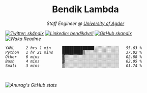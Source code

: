 <h1 align="center"> Bendik Lambda </h1>
<p align="center"><em>Staff Engineer @ <a href="http://www.uia.no">University of Agder</a></p>



[![Twitter: sk4ndix](https://img.shields.io/twitter/follow/sk4ndix?style=social)](https://twitter.com/sk4ndix)
[![Linkedin: bendikdyrli](https://img.shields.io/badge/-bendikdyrli-blue?style=flat-square&logo=Linkedin&logoColor=white&link=https://www.linkedin.com/in/bendikdyrli/)](https://www.linkedin.com/in/bendikdyrli/)
[![GitHub skandix](https://img.shields.io/github/followers/skandix?label=follow&style=social)](https://github.com/skandix)
![Waka Readme](https://github.com/skandix/skandix/workflows/Waka%20Readme/badge.svg)


<!--START_SECTION:waka-->
```text
YAML     2 hrs 1 min     ██████████████░░░░░░░░░░░   55.63 % 
Python   1 hr 21 mins    █████████▒░░░░░░░░░░░░░░░   37.02 % 
Other    6 mins          ▓░░░░░░░░░░░░░░░░░░░░░░░░   02.88 % 
Bash     4 mins          ▓░░░░░░░░░░░░░░░░░░░░░░░░   02.05 % 
Smali    3 mins          ▒░░░░░░░░░░░░░░░░░░░░░░░░   01.74 % 
```
<!--END_SECTION:waka-->

  <br>
  
![Anurag's GitHub stats](https://github-readme-stats.vercel.app/api?username=skandix&show_icons=true&theme=tokyonight)


